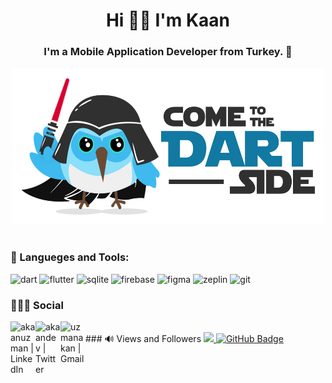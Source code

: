 <h1 align="center">Hi 👋🏻 I'm Kaan</h1>
<h3 align="center">I'm a Mobile Application Developer from Turkey. 📱</h3>

<p align="center">
<img src="https://github.com/kevmoo/dart_side/blob/master/Dash%20Dart%20PNG%20%20-%20black.png" alt="Cover" width=500 height=250>
    
</br>
</br>

###  🚀 Langueges and Tools:

<p align="left>
    <img alt="swift" width="40px" height="40" src="https://www.vectorlogo.zone/logos/swift/swift-icon.svg"/>
    <img alt="dart" width="40px" height="40" src="https://www.vectorlogo.zone/logos/dartlang/dartlang-icon.svg"/>
    <img alt="flutter" width="40px" height="40" src="https://www.vectorlogo.zone/logos/flutterio/flutterio-icon.svg"/>
    <img alt="sqlite" width="40px" height="40" src="https://www.vectorlogo.zone/logos/sqlite/sqlite-icon.svg"/>
    <img alt="firebase" width="40px" height="40" src="https://www.vectorlogo.zone/logos/firebase/firebase-icon.svg"/>
    <img alt="figma" width="40px" height="40" src="https://www.vectorlogo.zone/logos/figma/figma-icon.svg"/>
    <img alt="zeplin" width="40px" height="40" src="https://www.vectorlogo.zone/logos/zeplinio/zeplinio-icon.svg"/>
    <img alt="git" width="40px" height="40" src="https://www.vectorlogo.zone/logos/git-scm/git-scm-icon.svg"/>
</p>

### 🧑🏻‍💻 Social
<p align="left">
    <a href="https://www.linkedin.com/in/akaanuzman/" target="blank">
        <img src="https://edent.github.io/SuperTinyIcons/images/svg/linkedin.svg" align="left" alt="akaanuzman | LinkedIn" width="40px"/>
    </a>
    <a href="https://twitter.com/akaandev" target="blank">
        <img src="https://edent.github.io/SuperTinyIcons/images/svg/twitter.svg" align="left" alt="akaandev | Twitter" width="40px"/>
    </a>
    <a href="https://mail.google.com/mail/?view=cm&fs=1&to=uzmanakan@gmail.com" target="blank">
        <img src="https://edent.github.io/SuperTinyIcons/images/svg/gmail.svg" align="left" alt="uzmanakan | Gmail" width="40px"/>
    </a>
</p>

</br>
### 🔊 Views and Followers
<a href="https://github.com/Meghna-DAS/github-profile-views-counter">
    <img src="https://komarev.com/ghpvc/?username=akaanuzman">
</a>
<a href="https://github.com/akaanuzman?tab=followers"><img src="https://img.shields.io/github/followers/akaanuzman?label=Followers&style=social" alt="GitHub Badge"></a>
